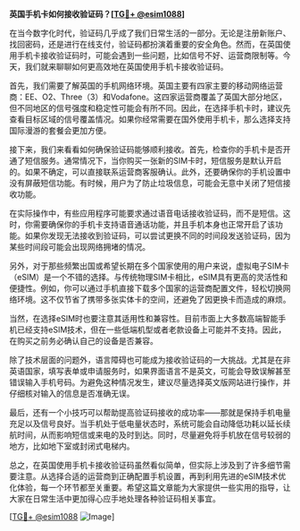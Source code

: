 **英国手机卡如何接收验证码？[[TG💪+ @esim1088](https://t.me/s/esim1088)]**

在当今数字化时代，验证码几乎成了我们日常生活的一部分。无论是注册新账户、找回密码，还是进行在线支付，验证码都扮演着重要的安全角色。然而，在英国使用手机卡接收验证码时，可能会遇到一些问题，比如信号不好、运营商限制等。今天，我们就来聊聊如何更高效地在英国使用手机卡接收验证码。

首先，我们需要了解英国的手机网络环境。英国主要有四家主要的移动网络运营商：EE、O2、Three（3）和Vodafone。这四家运营商覆盖了英国大部分地区，但不同地区的信号强度和稳定性可能会有所不同。因此，在选择手机卡时，建议先查看目标区域的信号覆盖情况。如果你经常需要在国外使用手机卡，那么选择支持国际漫游的套餐会更加方便。

接下来，我们来看看如何确保验证码能够顺利接收。首先，检查你的手机卡是否开通了短信服务。通常情况下，当你购买一张新的SIM卡时，短信服务是默认开启的。如果不确定，可以直接联系运营商客服确认。此外，还要确保你的手机设置中没有屏蔽短信功能。有时候，用户为了防止垃圾信息，可能会无意中关闭了短信接收功能。

在实际操作中，有些应用程序可能要求通过语音电话接收验证码，而不是短信。这时，你需要确保你的手机卡支持语音通话功能，并且手机本身也正常开启了该功能。如果你发现无法接收到验证码，可以尝试更换不同的时间段发送验证码，因为某些时间段可能会出现网络拥堵的情况。

另外，对于那些频繁出国或希望长期在多个国家使用的用户来说，虚拟电子SIM卡（eSIM）是一个不错的选择。与传统物理SIM卡相比，eSIM具有更高的灵活性和便捷性。例如，你可以通过手机直接下载多个国家的运营商配置文件，轻松切换网络环境。这不仅节省了携带多张实体卡的空间，还避免了因更换卡而造成的麻烦。

当然，在选择eSIM时也要注意其适用性和兼容性。目前市面上大多数高端智能手机已经支持eSIM技术，但在一些低端机型或者老款设备上可能并不支持。因此，在购买之前务必确认自己的设备是否兼容。

除了技术层面的问题外，语言障碍也可能成为接收验证码的一大挑战。尤其是在非英语国家，填写表单或申请服务时，如果界面语言不是英文，可能会导致误解甚至错误输入手机号码。为避免这种情况发生，建议尽量选择英文版网站进行操作，并仔细核对输入的信息是否准确无误。

最后，还有一个小技巧可以帮助提高验证码接收的成功率——那就是保持手机电量充足以及信号良好。当手机处于低电量状态时，系统可能会自动降低功耗以延长续航时间，从而影响短信或来电的及时到达。同时，尽量避免将手机放在信号较弱的地方，比如地下室或封闭式电梯内。

总之，在英国使用手机卡接收验证码虽然看似简单，但实际上涉及到了许多细节需要注意。从选择合适的运营商到正确配置手机设置，再到利用先进的eSIM技术优化体验，每一个环节都至关重要。希望这篇文章能为大家提供一些实用的指导，让大家在日常生活中更加得心应手地处理各种验证码相关事宜。

[[TG💪+ @esim1088](https://t.me/s/esim1088) ![Image](https://i.postimg.cc/4NQfJmqS/Snipaste-2025-05-13-00-14-12.png)]